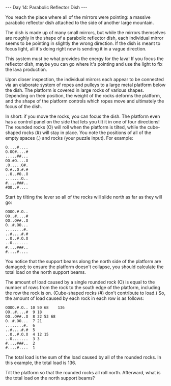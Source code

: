 --- Day 14: Parabolic Reflector Dish ---

You reach the place where all of the mirrors were pointing: a massive parabolic
reflector dish attached to the side of another large mountain.

The dish is made up of many small mirrors, but while the mirrors themselves are
roughly in the shape of a parabolic reflector dish, each individual mirror seems
to be pointing in slightly the wrong direction. If the dish is meant to focus
light, all it's doing right now is sending it in a vague direction.

This system must be what provides the energy for the lava! If you focus the
reflector dish, maybe you can go where it's pointing and use the light to fix
the lava production.

Upon closer inspection, the individual mirrors each appear to be connected via
an elaborate system of ropes and pulleys to a large metal platform below the
dish. The platform is covered in large rocks of various shapes. Depending on
their position, the weight of the rocks deforms the platform, and the shape of
the platform controls which ropes move and ultimately the focus of the dish.

In short: if you move the rocks, you can focus the dish. The platform even has a
control panel on the side that lets you tilt it in one of four directions! The
rounded rocks (O) will roll when the platform is tilted, while the cube-shaped
rocks (#) will stay in place. You note the positions of all of the empty spaces
(.) and rocks (your puzzle input). For example:

```
O....#....
O.OO#....#
.....##...
OO.#O....O
.O.....O#.
O.#..O.#.#
..O..#O..O
.......O..
#....###..
#OO..#....
```

Start by tilting the lever so all of the rocks will slide north as far as they
will go:

```
OOOO.#.O..
OO..#....#
OO..O##..O
O..#.OO...
........#.
..#....#.#
..O..#.O.O
..O.......
#....###..
#....#....
```

You notice that the support beams along the north side of the platform are
damaged; to ensure the platform doesn't collapse, you should calculate the total
load on the north support beams.

The amount of load caused by a single rounded rock (O) is equal to the number of
rows from the rock to the south edge of the platform, including the row the rock
is on. (Cube-shaped rocks (#) don't contribute to load.) So, the amount of load
caused by each rock in each row is as follows:

```
OOOO.#.O.. 10 50 68    136
OO..#....#  9 18
OO..O##..O  8 32 53 68
O..#.OO...  7 21
........#.  6
..#....#.#  5
..O..#.O.O  4 12 15
..O.......  3 3
#....###..  2
#....#....  1
```

The total load is the sum of the load caused by all of the rounded rocks. In
this example, the total load is 136.

Tilt the platform so that the rounded rocks all roll north. Afterward, what is
the total load on the north support beams?
